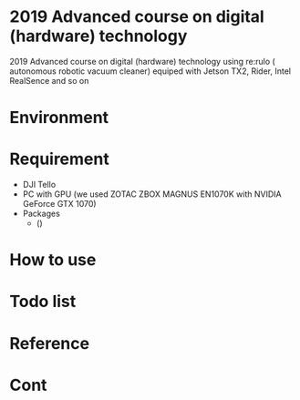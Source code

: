 # 2019 Advanced course on digital (hardware) technology
2019 Advanced course on digital (hardware) technology using re:rulo ( autonomous robotic vacuum cleaner) equiped with Jetson TX2, Rider, Intel RealSence and so on

#


# Environment

# Requirement
- DJI Tello
- PC with GPU (we used ZOTAC ZBOX MAGNUS EN1070K with NVIDIA GeForce GTX 1070)
- Packages
  - ()


# How to use

# Todo list

# Reference

# Cont
